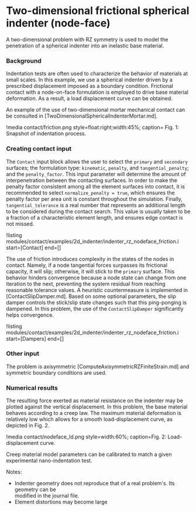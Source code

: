 # Two-dimensional frictional spherical indenter (node-face)

A two-dimensional problem with RZ symmetry is used to model the penetration of a spherical
indenter into an inelastic base material.

### Background

Indentation tests are often used to characterize the behavior of materials at small scales. In this example, we use a spherical indenter driven by a prescribed displacement imposed as a boundary condition. Frictional contact with a node-on-face formulation is employed to drive base material deformation. As a result, a load displacement curve can be obtained. 

An example of the use of two-dimensional mortar mechanical contact can be consulted in [TwoDimensionalSphericalIndenterMortar.md].

!media contact/friction.png style=float:right;width:45%; caption= Fig. 1: Snapshot of indentation process.

### Creating contact input

The `Contact` input block allows the user to select the `primary` and `secondary` surfaces; the formulation type: `kinematic`, `penalty`, and `tangential_penalty`; and the `penalty_factor`. This input parameter will determine the amount of interpenetration between the contacting surfaces. In order to make the penalty factor consistent among all the element surfaces into contact, it is recommended to select `normalize_penalty = true`, which ensures the penalty factor per area unit is constant throughout the simulation. Finally, `tangential_tolerance` is a real number that represents an additional length to be considered during the contact search. This value is usually taken to be a fraction of a characteristic element length, and ensures edge contact is not missed.

!listing modules/contact/examples/2d_indenter/indenter_rz_nodeface_friction.i start=[Contact] end=[]

The use of friction introduces complexity in the states of the nodes in contact. Namely, if a node tangential forces surpasses its frictional capacity, it will slip; otherwise, it will stick to the `primary` surface. This behavior hinders convergence because a node state can change from one iteration to the next, preventing the system residual from reaching reasonable tolerance values. A heuristic countermeasure is implemented in [ContactSlipDamper.md]. Based on some optional parameters, the slip damper controls the stick/slip state changes such that this ping-ponging is dampened. In this problem, the use of the `ContactSlipDamper` significantly helps convergence.

!listing modules/contact/examples/2d_indenter/indenter_rz_nodeface_friction.i start=[Dampers] end=[]

### Other input

The problem is axisymmetric [ComputeAxisymmetricRZFiniteStrain.md] and symmetric boundary conditions are used. 

### Numerical results

The resulting force exerted as material resistance on the indenter may be plotted against the vertical displacement. In this problem, the base material behaves according to a creep law. The maximum material deformation is relatively low which allows for a smooth load-displacement curve, as depicted in Fig. 2.

!media contact/nodeface_ld.png style=width:60%; caption=Fig. 2: Load-displacement curve.

Creep material model parameters can be calibrated to match a given experimental nano-indentation test.

Notes:

- Indenter geometry does not reproduce that of a real problem's. Its geometry can be  
  modified in the journal file.
- Element distortions may become large
